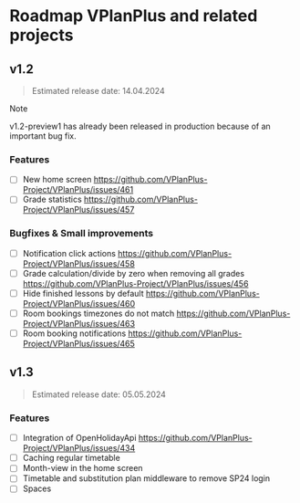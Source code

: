 # Roadmap VPlanPlus and related projects

## v1.2
> Estimated release date: 14.04.2024

> [!NOTE]
> v1.2-preview1 has already been released in production because of an important bug fix.

### Features
- [ ] New home screen https://github.com/VPlanPlus-Project/VPlanPlus/issues/461
- [ ] Grade statistics https://github.com/VPlanPlus-Project/VPlanPlus/issues/457

### Bugfixes & Small improvements
- [ ] Notification click actions https://github.com/VPlanPlus-Project/VPlanPlus/issues/458
- [ ] Grade calculation/divide by zero when removing all grades https://github.com/VPlanPlus-Project/VPlanPlus/issues/456
- [ ] Hide finished lessons by default https://github.com/VPlanPlus-Project/VPlanPlus/issues/460
- [ ] Room bookings timezones do not match https://github.com/VPlanPlus-Project/VPlanPlus/issues/463
- [ ] Room booking notifications https://github.com/VPlanPlus-Project/VPlanPlus/issues/465

## v1.3
> Estimated release date: 05.05.2024

### Features
- [ ] Integration of OpenHolidayApi https://github.com/VPlanPlus-Project/VPlanPlus/issues/434
- [ ] Caching regular timetable
- [ ] Month-view in the home screen
- [ ] Timetable and substitution plan middleware to remove SP24 login
- [ ] Spaces

